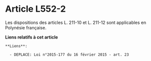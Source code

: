 # Article L552-2

Les dispositions des articles L. 211-10 et L. 211-12 sont applicables en Polynésie française.

**Liens relatifs à cet article**

	**Liens**:

	  - DEPLACE: Loi n°2015-177 du 16 février 2015 - art. 23
